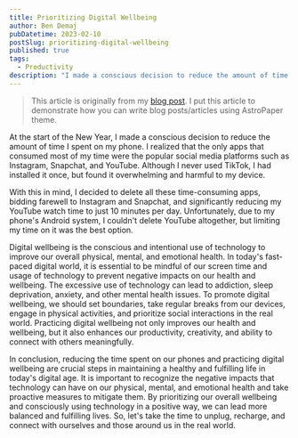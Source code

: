 ```yaml
---
title: Prioritizing Digital Wellbeing
author: Ben Demaj
pubDatetime: 2023-02-10
postSlug: prioritizing-digital-wellbeing
published: true
tags:
  - Productivity
description: "I made a conscious decision to reduce the amount of time I spent on my phone."
---
```


> This article is originally from my [blog post](https://satnaing.dev/blog/posts/how-do-i-develop-my-terminal-portfolio-website-with-react). I put this article to demonstrate how you can write blog posts/articles using AstroPaper theme.

At the start of the New Year, I made a conscious decision to reduce the amount of time I spent on my phone. I realized that the only apps that consumed most of my time were the popular social media platforms such as Instagram, Snapchat, and YouTube. Although I never used TikTok, I had installed it once, but found it overwhelming and harmful to my device.

With this in mind, I decided to delete all these time-consuming apps, bidding farewell to Instagram and Snapchat, and significantly reducing my YouTube watch time to just 10 minutes per day. Unfortunately, due to my phone's Android system, I couldn't delete YouTube altogether, but limiting my time on it was the best option.

Digital wellbeing is the conscious and intentional use of technology to improve our overall physical, mental, and emotional health. In today's fast-paced digital world, it is essential to be mindful of our screen time and usage of technology to prevent negative impacts on our health and wellbeing. The excessive use of technology can lead to addiction, sleep deprivation, anxiety, and other mental health issues. To promote digital wellbeing, we should set boundaries, take regular breaks from our devices, engage in physical activities, and prioritize social interactions in the real world. Practicing digital wellbeing not only improves our health and wellbeing, but it also enhances our productivity, creativity, and ability to connect with others meaningfully.

In conclusion, reducing the time spent on our phones and practicing digital wellbeing are crucial steps in maintaining a healthy and fulfilling life in today's digital age. It is important to recognize the negative impacts that technology can have on our physical, mental, and emotional health and take proactive measures to mitigate them. By prioritizing our overall wellbeing and consciously using technology in a positive way, we can lead more balanced and fulfilling lives. So, let's take the time to unplug, recharge, and connect with ourselves and those around us in the real world.
